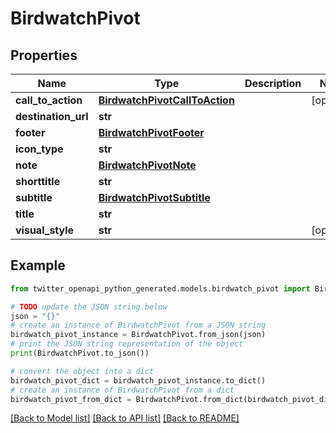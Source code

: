 # BirdwatchPivot


## Properties

Name | Type | Description | Notes
------------ | ------------- | ------------- | -------------
**call_to_action** | [**BirdwatchPivotCallToAction**](BirdwatchPivotCallToAction.md) |  | [optional] 
**destination_url** | **str** |  | 
**footer** | [**BirdwatchPivotFooter**](BirdwatchPivotFooter.md) |  | 
**icon_type** | **str** |  | 
**note** | [**BirdwatchPivotNote**](BirdwatchPivotNote.md) |  | 
**shorttitle** | **str** |  | 
**subtitle** | [**BirdwatchPivotSubtitle**](BirdwatchPivotSubtitle.md) |  | 
**title** | **str** |  | 
**visual_style** | **str** |  | [optional] 

## Example

```python
from twitter_openapi_python_generated.models.birdwatch_pivot import BirdwatchPivot

# TODO update the JSON string below
json = "{}"
# create an instance of BirdwatchPivot from a JSON string
birdwatch_pivot_instance = BirdwatchPivot.from_json(json)
# print the JSON string representation of the object
print(BirdwatchPivot.to_json())

# convert the object into a dict
birdwatch_pivot_dict = birdwatch_pivot_instance.to_dict()
# create an instance of BirdwatchPivot from a dict
birdwatch_pivot_from_dict = BirdwatchPivot.from_dict(birdwatch_pivot_dict)
```
[[Back to Model list]](../README.md#documentation-for-models) [[Back to API list]](../README.md#documentation-for-api-endpoints) [[Back to README]](../README.md)


